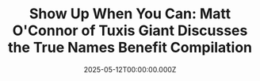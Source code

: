 ---
publication: "Marc Schuster"
title: "Show Up When You Can: Matt O'Connor of Tuxis Giant Discusses the True Names Benefit Compilation"
url: "https://marcschuster.com/2025/05/12/show-up-when-you-can-matt-oconnor-of-tuxis-giant-discusses-the-true-names-benefit-compilation/"
date: 2025-05-12T00:00:00.000Z
--- 